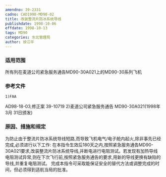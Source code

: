 ```yaml
---
amendno: 39-2331
cadno: CAD1998-MD90-02
title: 改装整流片防冰系统导线
publishdate: 1998-10-06
effdate: 1998-10-13
tags: MD90
categories: 东北管理局
author: 徐江华
---
```


### 适用范围 
所有列在麦道公司紧急服务通告MD90-30A021上的MD90-30系列飞机

### 参考文件
    1)FAA 
AD98-18-03,修正案 39-10719 
    2)麦道公司紧急服务通告 MD90-30A021(1998年 3月 31日颁发) 


### 原因、措施和规定 
为防止由于整流片防冰系统导线短路,而导致飞机电气/电子舱内起火,除非事先已经完成,必须进行以下工作: 
    在本指令生效后180天之内,按照紧急服务通告MD90-30A021要求,改装整流片防冰系统导线,并断电进行电阻测试。若发现有加热导线电阻测试异常,则在下次飞行前,按照紧急服务通告的要求,用新的导线更换有缺陷的导线,并重复电阻测试。 
    完成本指令可采取能保证安全的替代方法或调整完成的时间，但必须得到适航当局的批准。
